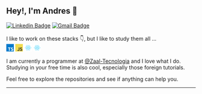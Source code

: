 <h2>Hey!, I'm Andres 👋</h2>

[![Linkedin Badge](https://img.shields.io/badge/-Andres%20doSantos-blue?style=flat-square&logo=Linkedin&logoColor=white&link=https://www.linkedin.com/in/andres-dosantos/)](https://www.linkedin.com/in/andres-dosantos/) [![Gmail Badge](https://img.shields.io/badge/-andres.dosantosbritoamaral@gmail.com-c14438?style=flat-square&logo=Gmail&logoColor=white&link=mailto:andres.dosantosbritoamaral@gmail.com)](mailto:andres.dosantosbritoamaral@gmail.com) <br /> <br />
I like to work on these stacks 👇, but I like to study them all ... <br />
<img height="20" title="TypeScript" src="https://raw.githubusercontent.com/github/explore/80688e429a7d4ef2fca1e82350fe8e3517d3494d/topics/typescript/typescript.png">
<img height="20" title="JavaScript" src="https://raw.githubusercontent.com/github/explore/80688e429a7d4ef2fca1e82350fe8e3517d3494d/topics/javascript/javascript.png">
<img height="20" title="React" src="https://raw.githubusercontent.com/github/explore/80688e429a7d4ef2fca1e82350fe8e3517d3494d/topics/react/react.png">
<img height="20" title="React Native" src="https://raw.githubusercontent.com/github/explore/80688e429a7d4ef2fca1e82350fe8e3517d3494d/topics/react-native/react-native.png">
<br />

I am currently a programmer at [@Zaal-Tecnologia](https://github.com/Zaal-Tecnologia) and I love what I do.
Studying in your free time is also cool, especially those foreign tutorials.

Feel free to explore the repositories and see if anything can help you.

---
